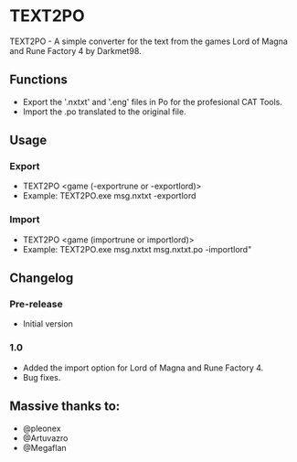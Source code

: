 # TEXT2PO
TEXT2PO - A simple converter for the text from the games Lord of Magna and Rune Factory 4 by Darkmet98.
## Functions
* Export the '.nxtxt' and '.eng' files in Po for the profesional CAT Tools.
* Import the .po translated to the original file.
## Usage
### Export
* TEXT2PO <file> <game (-exportrune or -exportlord)>
* Example: TEXT2PO.exe msg.nxtxt -exportlord
### Import
* TEXT2PO <file> <po file> <game (importrune or importlord)>
* Example: TEXT2PO.exe msg.nxtxt msg.nxtxt.po -importlord"
## Changelog
### Pre-release
* Initial version
### 1.0
* Added the import option for Lord of Magna and Rune Factory 4.
* Bug fixes.
## Massive thanks to:
* @pleonex
* @Artuvazro
* @Megaflan